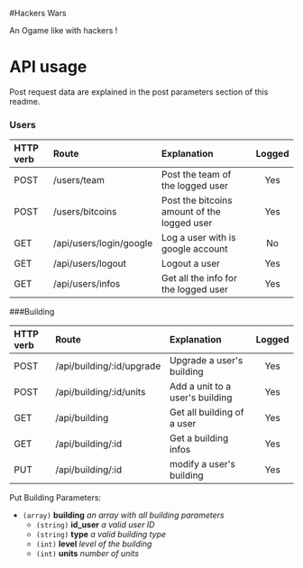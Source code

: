 #Hackers Wars

An Ogame like with hackers !

# API usage

Post request data are explained in the post parameters section of this readme.

### Users

| HTTP verb | Route                             | Explanation                                    | Logged |
|:----------|:----------------------------------|:-----------------------------------------------|:------:|
| POST      | /users/team                       | Post the team of the logged user               | Yes    |
| POST      | /users/bitcoins                   | Post the bitcoins amount of the logged user    | Yes    |
| GET       | /api/users/login/google           | Log a user with is google account              | No     |
| GET       | /api/users/logout                 | Logout a user                                  | Yes    |
| GET       | /api/users/infos                  | Get all the info for the logged user           | Yes    |

###Building

| HTTP verb | Route                               | Explanation                                    | Logged |
|:----------|:------------------------------------|:-----------------------------------------------|:------:|
| POST      | /api/building/:id/upgrade           | Upgrade a user's building                      | Yes    |
| POST      | /api/building/:id/units             | Add a unit to a user's building                | Yes    |
| GET       | /api/building                       | Get all building of a user                     | Yes    |
| GET       | /api/building/:id                   | Get a building infos                           | Yes    |
| PUT       | /api/building/:id                   | modify a user's building                       | Yes    |

Put Building Parameters:
- `(array)` **building** *an array with all building parameters*
	- `(string)` **id_user** *a valid user ID*
	- `(string)` **type** *a valid building type*
	- `(int)` **level** *level of the building*
	- `(int)` **units** *number of units*
